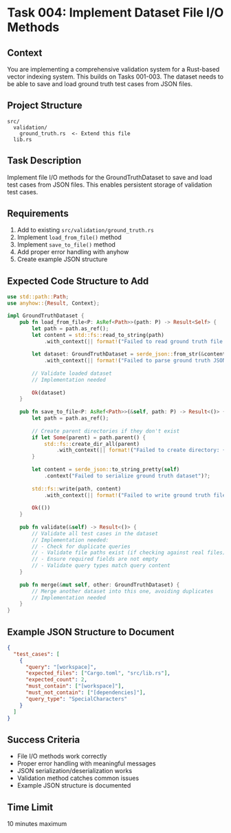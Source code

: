 # Task 004: Implement Dataset File I/O Methods

## Context
You are implementing a comprehensive validation system for a Rust-based vector indexing system. This builds on Tasks 001-003. The dataset needs to be able to save and load ground truth test cases from JSON files.

## Project Structure
```
src/
  validation/
    ground_truth.rs  <- Extend this file
  lib.rs
```

## Task Description
Implement file I/O methods for the GroundTruthDataset to save and load test cases from JSON files. This enables persistent storage of validation test cases.

## Requirements
1. Add to existing `src/validation/ground_truth.rs`
2. Implement `load_from_file()` method
3. Implement `save_to_file()` method
4. Add proper error handling with anyhow
5. Create example JSON structure

## Expected Code Structure to Add
```rust
use std::path::Path;
use anyhow::{Result, Context};

impl GroundTruthDataset {
    pub fn load_from_file<P: AsRef<Path>>(path: P) -> Result<Self> {
        let path = path.as_ref();
        let content = std::fs::read_to_string(path)
            .with_context(|| format!("Failed to read ground truth file: {}", path.display()))?;
        
        let dataset: GroundTruthDataset = serde_json::from_str(&content)
            .with_context(|| format!("Failed to parse ground truth JSON: {}", path.display()))?;
        
        // Validate loaded dataset
        // Implementation needed
        
        Ok(dataset)
    }
    
    pub fn save_to_file<P: AsRef<Path>>(&self, path: P) -> Result<()> {
        let path = path.as_ref();
        
        // Create parent directories if they don't exist
        if let Some(parent) = path.parent() {
            std::fs::create_dir_all(parent)
                .with_context(|| format!("Failed to create directory: {}", parent.display()))?;
        }
        
        let content = serde_json::to_string_pretty(self)
            .context("Failed to serialize ground truth dataset")?;
        
        std::fs::write(path, content)
            .with_context(|| format!("Failed to write ground truth file: {}", path.display()))?;
        
        Ok(())
    }
    
    pub fn validate(&self) -> Result<()> {
        // Validate all test cases in the dataset
        // Implementation needed:
        // - Check for duplicate queries
        // - Validate file paths exist (if checking against real files)
        // - Ensure required fields are not empty
        // - Validate query types match query content
    }
    
    pub fn merge(&mut self, other: GroundTruthDataset) {
        // Merge another dataset into this one, avoiding duplicates
        // Implementation needed
    }
}
```

## Example JSON Structure to Document
```json
{
  "test_cases": [
    {
      "query": "[workspace]",
      "expected_files": ["Cargo.toml", "src/lib.rs"],
      "expected_count": 2,
      "must_contain": ["[workspace]"],
      "must_not_contain": ["[dependencies]"],
      "query_type": "SpecialCharacters"
    }
  ]
}
```

## Success Criteria
- File I/O methods work correctly
- Proper error handling with meaningful messages
- JSON serialization/deserialization works
- Validation method catches common issues
- Example JSON structure is documented

## Time Limit
10 minutes maximum